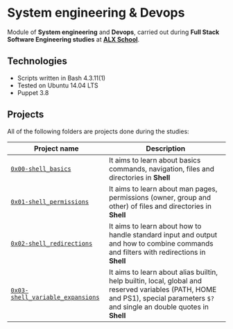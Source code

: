 # System engineering & Devops

Module of **System engineering** and **Devops**, carried out during **Full Stack Software Engineering studies** at **[ALX School](https://www.alxafrica.com)**.

## Technologies
* Scripts written in Bash 4.3.11(1)
* Tested on Ubuntu 14.04 LTS
* Puppet 3.8

## Projects
All of the following folders are projects done during the studies:

| Project name | Description |
| ------------ | ----------- |
| [`0x00-shell_basics`](https://github.com/alx-system_engineering-devops/tree/main/0x00-shell_basics/) | It aims to learn about basics commands, navigation, files and directories in **Shell** |
| [`0x01-shell_permissions`](https://github.com/Timex19/alx-system_engineering-devops/tree/main/0x01-shell_permissions/) | It aims to learn about man pages, permissions (owner, group and other) of files and directories in **Shell** |
| [`0x02-shell_redirections`](https://github.com/Timex19/alx-system_engineering-devops/tree/main/0x02-shell_redirections/) | It aims to learn about how to handle standard input and output and how to combine commands and filters with redirections in **Shell** |
| [`0x03-shell_variable_expansions`](https://github.com/Timex19/alx-system_engineering-devops/tree/main/0x03-shell_variables_expansions/) | It aims to learn about alias builtin, help builtin, local, global and reserved variables (PATH, HOME and PS1), special parameters `$?` and single an double quotes in **Shell** |
